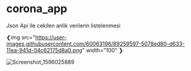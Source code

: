 # corona_app

Json Api ile cekilen anlik verilerin listelenmesi

❮img src="https://user-images.githubusercontent.com/60063196/89259597-5078ed80-d633-11ea-941d-04c62175d8a0.png" width="100" ❯

![Screenshot_1596025889](https://user-images.githubusercontent.com/60063196/89259597-5078ed80-d633-11ea-941d-04c62175d8a0.png)
